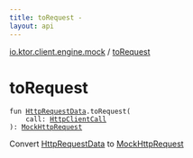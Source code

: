 ```yaml
---
title: toRequest - 
layout: api
---
```


<div class='api-docs-breadcrumbs'><a href="index.html">io.ktor.client.engine.mock</a> / <a href="./to-request.html">toRequest</a></div>

# toRequest

<div class="signature"><code><span class="keyword">fun </span><a href="../io.ktor.client.request/-http-request-data/index.html"><span class="identifier">HttpRequestData</span></a><span class="symbol">.</span><span class="identifier">toRequest</span><span class="symbol">(</span><br/>&nbsp;&nbsp;&nbsp;&nbsp;<span class="parameterName" id="io.ktor.client.engine.mock$toRequest(io.ktor.client.request.HttpRequestData, io.ktor.client.call.HttpClientCall)/call">call</span><span class="symbol">:</span>&nbsp;<a href="../io.ktor.client.call/-http-client-call/index.html"><span class="identifier">HttpClientCall</span></a><br/><span class="symbol">)</span><span class="symbol">: </span><a href="-mock-http-request/index.html"><span class="identifier">MockHttpRequest</span></a></code></div>

Convert <a href="../io.ktor.client.request/-http-request-data/index.html">HttpRequestData</a> to <a href="-mock-http-request/index.html">MockHttpRequest</a>

